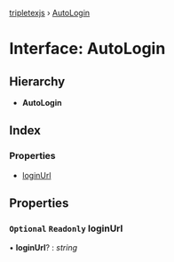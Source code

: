 [tripletexjs](../README.md) › [AutoLogin](autologin.md)

# Interface: AutoLogin

## Hierarchy

* **AutoLogin**

## Index

### Properties

* [loginUrl](autologin.md#optional-readonly-loginurl)

## Properties

### `Optional` `Readonly` loginUrl

• **loginUrl**? : *string*
